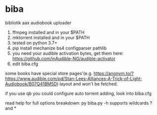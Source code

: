 # biba
bibliotik aax audiobook uploader

1) ffmpeg installed and in your $PATH
2) mktorrent installed and in your $PATH
3) tested on python 3.7+
4) pip install mechanize bs4 configparser pathlib
5) you need your audible activation bytes, get them here: https://github.com/inAudible-NG/audible-activator
6) edit biba.cfg

some books have special store pages'(e.g. https://anonym.to/?https://www.audible.com/pd/Stan-Lees-Alliances-A-Trick-of-Light-Audiobook/B07Q41BM5D) layout and won't be fetched.

if you use qb you could configure auto torrent adding, look into biba.cfg

read help for full options breakdown: py biba.py -h
supports wildcards ? and *
